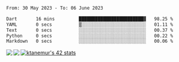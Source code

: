 <!--START_SECTION:waka-->

```txt
From: 30 May 2023 - To: 06 June 2023

Dart       16 mins         ████████████████████████▓   98.25 %
YAML       0 secs          ▒░░░░░░░░░░░░░░░░░░░░░░░░   01.11 %
Text       0 secs          ░░░░░░░░░░░░░░░░░░░░░░░░░   00.37 %
Python     0 secs          ░░░░░░░░░░░░░░░░░░░░░░░░░   00.22 %
Markdown   0 secs          ░░░░░░░░░░░░░░░░░░░░░░░░░   00.06 %
```

<!--END_SECTION:waka-->
<a href="https://github.com/anuraghazra/github-readme-stats">
  <img align="left" src="https://github-readme-stats.vercel.app/api?username=Tanesan&count_private=true&show_icons=true" />
<img align="left" src="https://github-readme-stats.vercel.app/api/top-langs/?username=Tanesan" />
</a>

[![ktanemur's 42 stats](https://badge42.vercel.app/api/v2/cl1wslf6s002109l771rng2w8/stats?cursusId=21&coalitionId=62)](https://github.com/JaeSeoKim/badge42)
